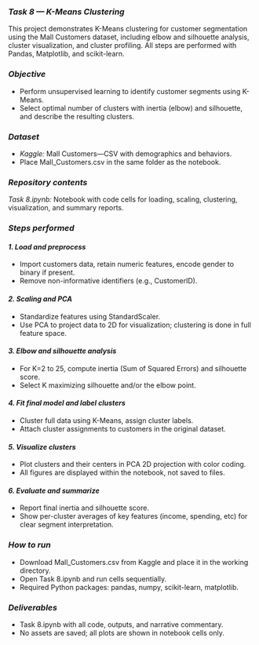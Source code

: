 ### **_Task 8 — K-Means Clustering_**
This project demonstrates K-Means clustering for customer segmentation using the Mall Customers dataset, including elbow and silhouette analysis, cluster visualization, and cluster profiling. All steps are performed with Pandas, Matplotlib, and scikit-learn.

### **_Objective_**
- Perform unsupervised learning to identify customer segments using K-Means.
- Select optimal number of clusters with inertia (elbow) and silhouette, and describe the resulting clusters.

### **_Dataset_**
- _Kaggle:_ Mall Customers—CSV with demographics and behaviors.
- Place Mall_Customers.csv in the same folder as the notebook.

### **_Repository contents_**
_Task 8.ipynb:_ Notebook with code cells for loading, scaling, clustering, visualization, and summary reports.

### **_Steps performed_**
#### _**1. Load and preprocess**_
- Import customers data, retain numeric features, encode gender to binary if present.
- Remove non-informative identifiers (e.g., CustomerID).

#### **_2. Scaling and PCA_**
- Standardize features using StandardScaler.
- Use PCA to project data to 2D for visualization; clustering is done in full feature space.

#### **_3. Elbow and silhouette analysis_**
- For K=2 to 25, compute inertia (Sum of Squared Errors) and silhouette score.
- Select K maximizing silhouette and/or the elbow point.

#### **_4. Fit final model and label clusters_**
- Cluster full data using K-Means, assign cluster labels.
- Attach cluster assignments to customers in the original dataset.

#### **_5. Visualize clusters_**
- Plot clusters and their centers in PCA 2D projection with color coding.
- All figures are displayed within the notebook, not saved to files.

#### **_6. Evaluate and summarize_**
- Report final inertia and silhouette score.
- Show per-cluster averages of key features (income, spending, etc) for clear segment interpretation.

### **_How to run_**
- Download Mall_Customers.csv from Kaggle and place it in the working directory.
- Open Task 8.ipynb and run cells sequentially.
- Required Python packages: pandas, numpy, scikit-learn, matplotlib.

### **_Deliverables_**
- Task 8.ipynb with all code, outputs, and narrative commentary.
- No assets are saved; all plots are shown in notebook cells only.
